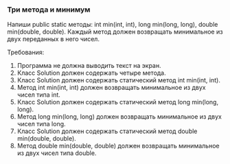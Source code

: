 
### Три метода и минимум

Напиши public static методы: int min(int, int), long min(long, long), double min(double, double).
Каждый метод должен возвращать минимальное из двух переданных в него чисел.


Требования:
1.	Программа не должна выводить текст на экран.
2.	Класс Solution должен содержать четыре метода.
3.	Класс Solution должен содержать статический метод int min(int, int).
4.	Метод int min(int, int) должен возвращать минимальное из двух чисел типа int.
5.	Класс Solution должен содержать статический метод long min(long, long).
6.	Метод long min(long, long) должен возвращать минимальное из двух чисел типа long.
7.	Класс Solution должен содержать статический метод double min(double, double).
8.	Метод double min(double, double) должен возвращать минимальное из двух чисел типа double.



